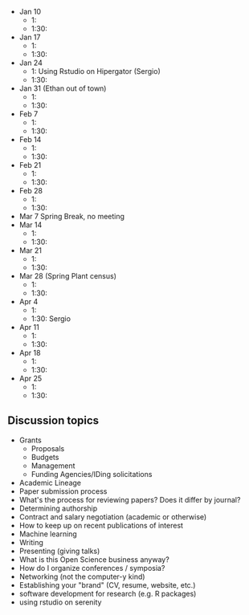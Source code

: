 * Jan 10
  * 1:
  * 1:30:
* Jan 17
  * 1:
  * 1:30:
* Jan 24
  * 1: Using Rstudio on Hipergator  (Sergio)
  * 1:30:
* Jan 31 (Ethan out of town)
  * 1:
  * 1:30:
* Feb 7
  * 1: 
  * 1:30:
* Feb 14
  * 1:
  * 1:30:
* Feb 21
  * 1:
  * 1:30:
* Feb 28
  * 1:
  * 1:30:
* Mar 7 Spring Break, no meeting
* Mar 14
  * 1:
  * 1:30:
* Mar 21
  * 1:
  * 1:30:
* Mar 28 (Spring Plant census)
  * 1:
  * 1:30:
* Apr 4
  * 1:
  * 1:30: Sergio
* Apr 11
  * 1:
  * 1:30:
* Apr 18
  * 1:
  * 1:30:
* Apr 25
  * 1:
  * 1:30:

## Discussion topics

* Grants
    * Proposals
    * Budgets
    * Management
    * Funding Agencies/IDing solicitations
* Academic Lineage
* Paper submission process
* What's the process for reviewing papers? Does it differ by journal?
* Determining authorship
* Contract and salary negotiation (academic or otherwise)
* How to keep up on recent publications of interest
* Machine learning
* Writing
* Presenting (giving talks)
* What is this Open Science business anyway?
* How do I organize conferences / symposia?
* Networking (not the computer-y kind)
* Establishing your "brand" (CV, resume, website, etc.)
* software development for research (e.g. R packages)  
* using rstudio on serenity
